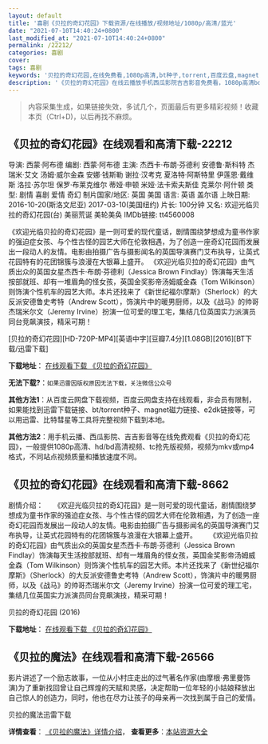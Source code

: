 ```yaml
---
layout: default
title: '喜剧《贝拉的奇幻花园》下载资源/在线播放/视频地址/1080p/高清/蓝光'
date: "2021-07-10T14:40:24+0800"
last_modified_at: "2021-07-10T14:40:24+0800"
permalink: /22212/
categories: 喜剧
cover:
tags: 喜剧
keywords: '贝拉的奇幻花园,在线免费看,1080p高清,bt种子,torrent,百度云盘,magnet,磁力链,迅雷下载资源'
description: '《贝拉的奇幻花园》在线云播放手机西瓜影院吉吉影音免费看，1080p高清bd/hd未删减完整版和tc抢先枪版，mkv/mp4格式，附带bt/torrent种子、magnet/磁力链、百度云盘、网盘资源迅雷下载链接'
---
```


>内容采集生成，如果链接失效，多试几个，页面最后有更多精彩视频！收藏本页（Ctrl+D)，以后再找不麻烦。


## 《贝拉的奇幻花园》在线观看和高清下载-22212

导演: 西蒙·阿布德 编剧: 西蒙·阿布德 主演: 杰西卡·布朗·芬德利 安德鲁·斯科特 杰瑞米·艾文 汤姆·威尔金森 安娜·钱斯勒 谢拉·汉考克 夏洛特·阿斯特里 伊莲恩·戴维斯 洛拉·苏尔坦 保罗·布莱克维尔 蒂娅·申顿 米娅·法卡索夫斯佳 克莱尔·阿什顿 类型: 剧情 喜剧 爱情 奇幻 制片国家/地区: 英国 美国 语言: 英语 盖尔语 上映日期: 2016-10-20(斯洛文尼亚) 2017-03-10(美国纽约) 片长: 100分钟 又名: 欢迎光临贝拉的奇幻花园(台) 美丽荒诞 美轮美奂 IMDb链接: tt4560008

《欢迎光临贝拉的奇幻花园》是一则可爱的现代童话，剧情围绕梦想成为童书作家的强迫症女孩、与个性古怪的园艺大师在伦敦相遇，为了创造一座奇幻花园而发展出一段动人的友情。电影由拍摄广告与摄影闻名的英国导演赛门艾布执导，让英式花园特有的花团锦簇与浪漫在大银幕上盛开。 《欢迎光临贝拉的奇幻花园》由气质出众的英国女星杰西卡·布朗·芬德利（Jessica Brown Findlay）饰演每天生活按部就班、却有一堆眉角的怪女孩，英国金奖影帝汤姆威金森（Tom Wilkinson）则饰演个性机车的园艺大师。本片还找来了《新世纪福尔摩斯》（Sherlock）的大反派安德鲁史考特（Andrew Scott），饰演片中的暖男厨师，以及《战马》的帅哥杰瑞米尔文（Jeremy Irvine）扮演一位可爱的理工宅，集结几位英国实力派演员同台竞飙演技，精采可期！


[贝拉的奇幻花园][HD-720P-MP4][英语中字][豆瓣7.4分][1.08GB][2016][BT下载/迅雷下载]

**下载地址**： [在线观看下载 《贝拉的奇幻花园》](https://www.btdx8.com/torrent/bldqhhy_2016.html) 


**无法下载?**：`如果迅雷因版权原因无法下载，关注微信公众号 `

**其他方法1**：从百度云网盘下载视频，百度云网盘支持在线观看，非会员有限制，如果能找到迅雷下载链接、bt/torrent种子、magnet磁力链接、e2dk链接等，可以用迅雷、比特彗星等工具将完整视频下载到本地。

**其他方法2**：用手机云播、西瓜影院、吉吉影音等在线免费观看《贝拉的奇幻花园》，一般提供1080p高清、hd/bd高清视频、tc抢先版视频，视频为mkv或mp4格式，不同站点视频质量和播放速度不同。


## 《贝拉的奇幻花园》在线观看和高清下载-8662

剧情介绍：　　《欢迎光临贝拉的奇幻花园》是一则可爱的现代童话，剧情围绕梦想成为童书作家的强迫症女孩、与个性古怪的园艺大师在伦敦相遇，为了创造一座奇幻花园而发展出一段动人的友情。电影由拍摄广告与摄影闻名的英国导演赛门艾布执导，让英式花园特有的花团锦簇与浪漫在大银幕上盛开。 　　《欢迎光临贝拉的奇幻花园》由气质出众的英国女星杰西卡·布朗·芬德利（Jessica Brown Findlay）饰演每天生活按部就班、却有一堆眉角的怪女孩，英国金奖影帝汤姆威金森（Tom Wilkinson）则饰演个性机车的园艺大师。本片还找来了《新世纪福尔摩斯》（Sherlock）的大反派安德鲁史考特（Andrew Scott），饰演片中的暖男厨师，以及《战马》的帅哥杰瑞米尔文（Jeremy Irvine）扮演一位可爱的理工宅，集结几位英国实力派演员同台竞飙演技，精采可期！


贝拉的奇幻花园 (2016)

**下载地址**： [在线观看下载 《贝拉的奇幻花园》](https://www.btbtdy.me/btdy/dy10636.html) 


## 《贝拉的魔法》在线观看和高清下载-26566

影片讲述了一个励志故事，一位从小村庄走出的过气著名作家(由摩根&middot;弗里曼饰演)为了重新找回曾让自己辉煌的天赋和灵感，决定帮助一位年轻的小姑娘释放出自己惊人的创造力，同时，他也在尽力让孩子的母亲再一次找到属于自己的爱情。


贝拉的魔法迅雷下载

**详情查看**： [《贝拉的魔法》详情介绍](/movie/26566/)， **查看更多**：[本站资源大全](/movie/t/all/)

